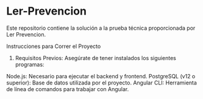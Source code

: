 # Ler-Prevencion
Este repositorio contiene la solución a la prueba técnica proporcionada por Ler Prevencion.


Instrucciones para Correr el Proyecto
1. Requisitos Previos:
Asegúrate de tener instalados los siguientes programas:

Node.js: Necesario para ejecutar el backend y frontend.
PostgreSQL (v12 o superior): Base de datos utilizada por el proyecto.
Angular CLI: Herramienta de línea de comandos para trabajar con Angular.
